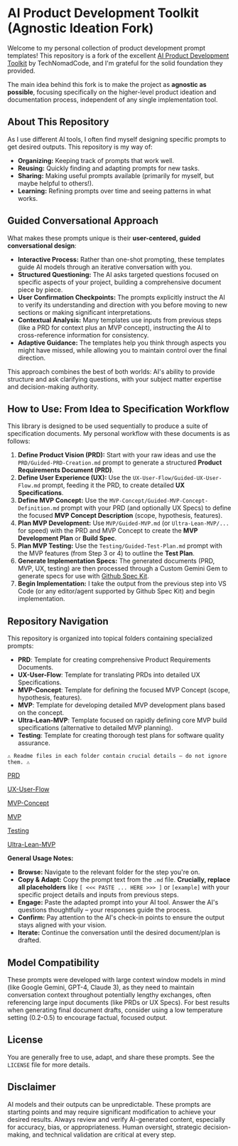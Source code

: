 # AI Product Development Toolkit (Agnostic Ideation Fork)

Welcome to my personal collection of product development prompt templates! This repository is a fork of the excellent [AI Product Development Toolkit](https://github.com/TechNomadCode/AI-Prompt-Library) by TechNomadCode, and I'm grateful for the solid foundation they provided.

The main idea behind this fork is to make the project as **agnostic as possible**, focusing specifically on the higher-level product ideation and documentation process, independent of any single implementation tool.

## About This Repository

As I use different AI tools, I often find myself designing specific prompts to get desired outputs. This repository is my way of:

*   **Organizing:** Keeping track of prompts that work well.
*   **Reusing:** Quickly finding and adapting prompts for new tasks.
*   **Sharing:** Making useful prompts available (primarily for myself, but maybe helpful to others!).
*   **Learning:** Refining prompts over time and seeing patterns in what works.

## Guided Conversational Approach

What makes these prompts unique is their **user-centered, guided conversational design**:

*   **Interactive Process:** Rather than one-shot prompting, these templates guide AI models through an iterative conversation with you.
*   **Structured Questioning:** The AI asks targeted questions focused on specific aspects of your project, building a comprehensive document piece by piece.
*   **User Confirmation Checkpoints:** The prompts explicitly instruct the AI to verify its understanding and direction with you before moving to new sections or making significant interpretations.
*   **Contextual Analysis:** Many templates use inputs from previous steps (like a PRD for context plus an MVP concept), instructing the AI to cross-reference information for consistency.
*   **Adaptive Guidance:** The templates help you think through aspects you might have missed, while allowing you to maintain control over the final direction.

This approach combines the best of both worlds: AI's ability to provide structure and ask clarifying questions, with your subject matter expertise and decision-making authority.

## How to Use: From Idea to Specification Workflow

This library is designed to be used sequentially to produce a suite of specification documents. My personal workflow with these documents is as follows:

1.  **Define Product Vision (PRD):** Start with your raw ideas and use the `PRD/Guided-PRD-Creation.md` prompt to generate a structured **Product Requirements Document (PRD)**.
2.  **Define User Experience (UX):** Use the `UX-User-Flow/Guided-UX-User-Flow.md` prompt, feeding it the PRD, to create detailed **UX Specifications**.
3.  **Define MVP Concept:** Use the `MVP-Concept/Guided-MVP-Concept-Definition.md` prompt with your PRD (and optionally UX Specs) to define the focused **MVP Concept Description** (scope, hypothesis, features).
4.  **Plan MVP Development:** Use `MVP/Guided-MVP.md` (or `Ultra-Lean-MVP/...` for speed) with the PRD and MVP Concept to create the **MVP Development Plan** or **Build Spec**.
5.  **Plan MVP Testing:** Use the `Testing/Guided-Test-Plan.md` prompt with the MVP features (from Step 3 or 4) to outline the **Test Plan**.
6.  **Generate Implementation Specs:** The generated documents (PRD, MVP, UX, testing) are then processed through a Custom Gemini Gem to generate specs for use with [Github Spec Kit](https://github.com/github/spec-kit).
7.  **Begin Implementation:** I take the output from the previous step into VS Code (or any editor/agent supported by Github Spec Kit) and begin implementation.
## Repository Navigation

This repository is organized into topical folders containing specialized prompts:

*   **PRD**: Template for creating comprehensive Product Requirements Documents.
*   **UX-User-Flow**: Template for translating PRDs into detailed UX Specifications.
*   **MVP-Concept**: Template for defining the focused MVP Concept (scope, hypothesis, features).
*   **MVP**: Template for developing detailed MVP development plans based on the concept.
*   **Ultra-Lean-MVP**: Template focused on rapidly defining core MVP build specifications (alternative to detailed MVP planning).
*   **Testing**: Template for creating thorough test plans for software quality assurance.

```
⚠️ Readme files in each folder contain crucial details – do not ignore them. ⚠️
```

[PRD](PRD/README.md)

[UX-User-Flow](UX-User-Flow/README.md)

[MVP-Concept](MVP-Concept/README.md)

[MVP](MVP/README.md)

[Testing](Testing/README.md)

[Ultra-Lean-MVP](Ultra-Lean-MVP/README.md)

**General Usage Notes:**

*   **Browse:** Navigate to the relevant folder for the step you're on.
*   **Copy & Adapt:** Copy the prompt text from the `.md` file. **Crucially, replace all placeholders** like `[ <<< PASTE ... HERE >>> ]` or `[example]` with your specific project details and inputs from previous steps.
*   **Engage:** Paste the adapted prompt into your AI tool. Answer the AI's questions thoughtfully – your responses guide the process.
*   **Confirm:** Pay attention to the AI's check-in points to ensure the output stays aligned with your vision.
*   **Iterate:** Continue the conversation until the desired document/plan is drafted.

## Model Compatibility

These prompts were developed with large context window models in mind (like Google Gemini, GPT-4, Claude 3), as they need to maintain conversation context throughout potentially lengthy exchanges, often referencing large input documents (like PRDs or UX Specs). For best results when generating final document drafts, consider using a low temperature setting (0.2-0.5) to encourage factual, focused output.

## License

You are generally free to use, adapt, and share these prompts. See the `LICENSE` file for more details.

## Disclaimer

AI models and their outputs can be unpredictable. These prompts are starting points and may require significant modification to achieve your desired results. Always review and verify AI-generated content, especially for accuracy, bias, or appropriateness. Human oversight, strategic decision-making, and technical validation are critical at every step.
